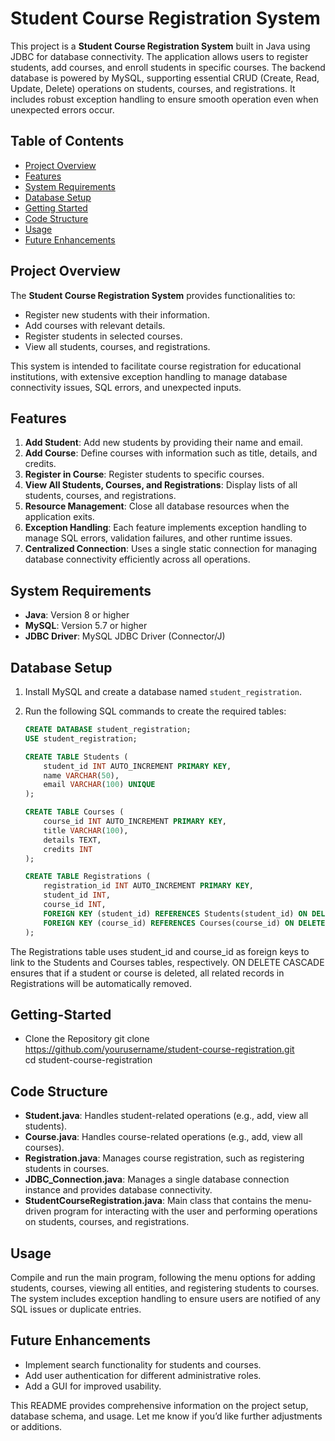 # Student Course Registration System

This project is a **Student Course Registration System** built in Java using JDBC for database connectivity. The application allows users to register students, add courses, and enroll students in specific courses. The backend database is powered by MySQL, supporting essential CRUD (Create, Read, Update, Delete) operations on students, courses, and registrations. It includes robust exception handling to ensure smooth operation even when unexpected errors occur.

## Table of Contents
- [Project Overview](#project-overview)
- [Features](#features)
- [System Requirements](#system-requirements)
- [Database Setup](#database-setup)
- [Getting Started](#getting-started)
- [Code Structure](#code-structure)
- [Usage](#usage)
- [Future Enhancements](#future-enhancements)

## Project Overview
The **Student Course Registration System** provides functionalities to:
- Register new students with their information.
- Add courses with relevant details.
- Register students in selected courses.
- View all students, courses, and registrations.

This system is intended to facilitate course registration for educational institutions, with extensive exception handling to manage database connectivity issues, SQL errors, and unexpected inputs.

## Features
1. **Add Student**: Add new students by providing their name and email.
2. **Add Course**: Define courses with information such as title, details, and credits.
3. **Register in Course**: Register students to specific courses.
4. **View All Students, Courses, and Registrations**: Display lists of all students, courses, and registrations.
5. **Resource Management**: Close all database resources when the application exits.
6. **Exception Handling**: Each feature implements exception handling to manage SQL errors, validation failures, and other runtime issues.
7. **Centralized Connection**: Uses a single static connection for managing database connectivity efficiently across all operations.

## System Requirements
- **Java**: Version 8 or higher
- **MySQL**: Version 5.7 or higher
- **JDBC Driver**: MySQL JDBC Driver (Connector/J)

## Database Setup

1. Install MySQL and create a database named `student_registration`.
2. Run the following SQL commands to create the required tables:

   ```sql
   CREATE DATABASE student_registration;
   USE student_registration;

   CREATE TABLE Students (
       student_id INT AUTO_INCREMENT PRIMARY KEY,
       name VARCHAR(50),
       email VARCHAR(100) UNIQUE
   );

   CREATE TABLE Courses (
       course_id INT AUTO_INCREMENT PRIMARY KEY,
       title VARCHAR(100),
       details TEXT,
       credits INT
   );

   CREATE TABLE Registrations (
       registration_id INT AUTO_INCREMENT PRIMARY KEY,
       student_id INT,
       course_id INT,
       FOREIGN KEY (student_id) REFERENCES Students(student_id) ON DELETE CASCADE,
       FOREIGN KEY (course_id) REFERENCES Courses(course_id) ON DELETE CASCADE
   );

The Registrations table uses student_id and course_id as foreign keys to link to the Students and Courses tables, respectively. ON DELETE CASCADE ensures that if a student or course is deleted, all related records in Registrations will be automatically removed.

## Getting-Started

  - Clone the Repository
      git clone https://github.com/yourusername/student-course-registration.git <br/>
      cd student-course-registration


## Code Structure

- **Student.java**: Handles student-related operations (e.g., add, view all students).
- **Course.java**: Handles course-related operations (e.g., add, view all courses).
- **Registration.java**: Manages course registration, such as registering students in courses.
- **JDBC_Connection.java**: Manages a single database connection instance and provides database connectivity.
- **StudentCourseRegistration.java**: Main class that contains the menu-driven program for interacting with the user and performing operations on students, courses, and registrations.


## Usage

Compile and run the main program, following the menu options for adding students, courses, viewing all entities, and registering students to courses. The system includes exception handling to ensure users are notified of any SQL issues or duplicate entries.

## Future Enhancements

- Implement search functionality for students and courses.
- Add user authentication for different administrative roles.
- Add a GUI for improved usability.

This README provides comprehensive information on the project setup, database schema, and usage. Let me know if you’d like further adjustments or additions.


  
